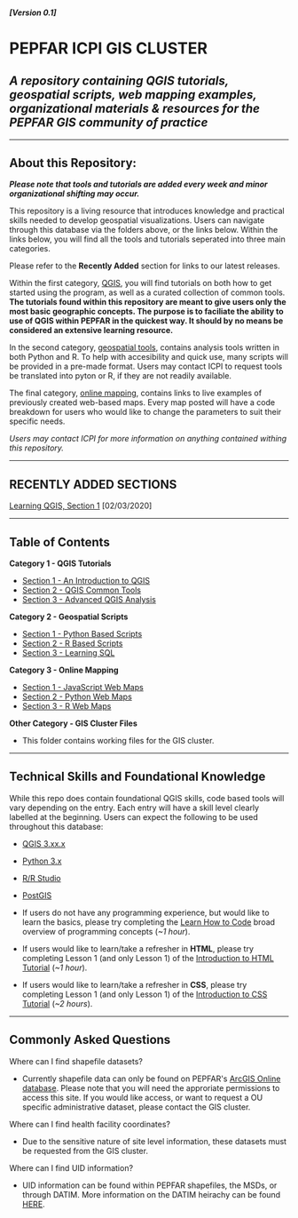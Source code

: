 <!-- [![DOI](https://zenodo.org/badge/288738217.svg)](https://zenodo.org/badge/latestdoi/288738217) -->
#### *[Version 0.1]*

# PEPFAR ICPI GIS CLUSTER

## _A repository containing **QGIS tutorials**, **geospatial scripts**, **web mapping examples**, organizational materials &amp; resources for the PEPFAR GIS community of practice_

---

## About this Repository:

***Please note that tools and tutorials are added every week and minor organizational shifting may occur.***

This repository is a living resource that introduces knowledge and practical skills needed to develop geospatial visualizations. Users can navigate through this database via the folders above, or the links below. Within the links below, you will find all the tools and tutorials seperated into three main categories.

Please refer to the **Recently Added** section for links to our latest releases.

Within the first category, [QGIS](/1_QGIS_Tutorials), you will find tutorials on both how to get started using the program, as well as a curated collection of common tools. **The tutorials found within this repository are meant to give users only the most basic geographic concepts. The purpose is to faciliate the ability to use of QGIS within PEPFAR in the quickest way. It should by no means be considered an extensive learning resource.**

In the second category, [geospatial tools](/2_Geospatial_Scripts), contains analysis tools written in both Python and R. To help with accesibility and quick use, many scripts will be provided in a pre-made format. Users may contact ICPI to request tools be translated into pyton or R, if they are not readily available.

The final category, [online mapping](/3_Web_Mapping), contains links to live examples of previously created web-based maps. Every map posted will have a code breakdown for users who would like to change the parameters to suit their specific needs.

*Users may contact ICPI for more information on anything contained withing this repository.*

---

## **RECENTLY ADDED SECTIONS**

[Learning QGIS, Section 1](/1_QGIS_Tutorials/Section_1_QGIS_Basics) [02/03/2020]

---

## Table of Contents

**Category 1 - QGIS Tutorials**

- [Section 1 - An Introduction to QGIS](/1_QGIS_Tutorials/Section_1_QGIS_Basics)
- [Section 2 - QGIS Common Tools](/1_QGIS_Tutorials)
- [Section 3 - Advanced QGIS Analysis](/1_QGIS_Tutorials)

**Category 2 - Geospatial Scripts**

- [Section 1 - Python Based Scripts](/2_Geospatial_Scripts)
- [Section 2 - R Based Scripts](/2_Geospatial_Scripts)
- [Section 3 - Learning SQL](/2_Geospatial_Scripts)

**Category 3 - Online Mapping**

- [Section 1 - JavaScript Web Maps](/3_Web_Mapping)
- [Section 2 - Python Web Maps](/3_Web_Mapping)
- [Section 3 - R Web Maps](/3_Web_Mapping)

**Other Category - GIS Cluster Files**

- This folder contains working files for the GIS cluster.

---

## Technical Skills and Foundational Knowledge

While this repo does contain foundational QGIS skills, code based tools will vary depending on the entry. Each entry will have a skill level clearly labelled at the beginning. Users can expect the following to be used throughout this database:

- [QGIS 3.xx.x](https://www.qgis.org/en/site/)
- [Python 3.x](https://www.python.org/download/releases/3.0/)
- [R/R Studio](https://rstudio.com/)
- [PostGIS](https://postgis.net/)

- If users do not have any programming experience, but would like to learn the basics, please try completing the [Learn How to Code](https://www.codecademy.com/learn/learn-how-to-code) broad overview of programming concepts (*~1 hour*).

- If users would like to learn/take a refresher in **HTML**, please try completing Lesson 1 (and only Lesson 1) of the [Introduction to HTML Tutorial](https://www.codecademy.com/learn/learn-html) (*~1 hour*).

- If users would like to learn/take a refresher in **CSS**, please try completing Lesson 1 (and only Lesson 1) of the [Introduction to CSS Tutorial](https://www.codecademy.com/learn/learn-css) (*~2 hours*).

---

## Commonly Asked Questions

Where can I find shapefile datasets?

* Currently shapefile data can only be found on PEPFAR's [ArcGIS Online database](link). Please note that you will need the approriate permissions to access this site. If you would like access, or want to request a OU specific administrative dataset, please contact the GIS cluster.

Where can I find health facility coordinates?

* Due to the sensitive nature of site level information, these datasets must be requested from the GIS cluster.

Where can I find UID information?

* UID information can be found within PEPFAR shapefiles, the MSDs, or through DATIM. More information on the DATIM heirachy can be found [HERE](link).

<!-- ## How to Navigate this Repository.

This repo and its resources can be downloaded directly from Github for individual use. Each Chapter folder contains the chapter content, as well as any data and files referenced.

If you're an instructor using Canvas (or a similar LMS), and want to incorporate  book materials directly into a course site, additional steps are necessary.

1. Download the workbook.
2. Convert Markdown files to HTML
    1. Each chapter contains one Markdown file with chapter content. To view this information in Canvas, it needs to first be converted to HTML.
    2. Use our [HTML-to-MD]() tool to convert each Markdown file.
3. Upload HTML to Canvas page
    1. Create a new page in Canvas.
    2. In the top right of the editor, select "HTML Editor"'.
    3. Copy the selected HTML file into the page.
4. Repair image links
    1. Upload all Chapter images (stored in an "img" folder in each Chapter) to Canvas.
    2. Now, each image will have its own URL on your canvas site.
    3. Replace the relative image links in the HTML with your new uploaded image links. -->
